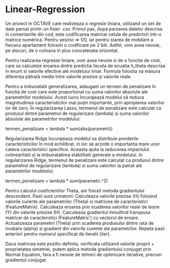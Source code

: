 # Linear-Regression
Un proiect in OCTAVE care realizeaza o regresie liniara, utilizand un set de date parsat printr-un fisier .csv. 
Primul pas, dupa parsarea datelor descrisa in comentariile din cod, este codificarea matricei celula de predictori intr-o matrice numerica. Pentru yes/no => 1/0, iar pentru starea de mobilare
a fiecarui apartament folosim o codificare pe 2 biti. Astfel, vom avea nevoie, pe alocuri, de o coloana in plus concatenata orizontal. 

Pentru realizarea regresiei liniare, vom avea nevoie si de o functie de cost, care sa calculeze eroarea dintre predictia facuta de ecuatia h_theta descrisa in enunt si valorile efective ale modelului
liniar. Formula folosita va masura diferența pătrată medie între valorile prezise și valorile reale.

Pentru a imbunatatii generalizarea, adaugam un termen de penalizare în functia de cost care este proportional cu suma valorilor absolute ale parametrilor modelului. Acest lucru încurajează 
modelul să reduca magnitudinea caracteristicilor mai puțin importante, prin apropierea valorilor lor de zero. În regularizarea Lasso, termenul de penalizare este calculat ca produsul dintre 
parametrul de regularizare (lambda) și suma valorilor absolute ale parametrilor modelului:

termen_penalizare = lambda * sum(abs(parametri))

Regularizarea Ridge încurajeaza modelul sa distribuie ponderile caracteristicilor în mod echilibrat, in loc să acorde o importanta mare unor cateva caracteristici specifice. 
Aceasta ajuta la reducerea impactului colinearitatii și la imbunatatirea stabilitatii generale a modelului.
In regularizarea Ridge, termenul de penalizare este calculat ca produsul dintre parametrul de regularizare (lambda) si suma valorilor la patrat ale parametrilor modelului:

termen_penalizare = lambda * sum(parametri.^2)

Pentru calculul coeficientilor Theta, am folosit metoda gradientului descendent. Pasii sunt urmatorii:
    Calculeaza valorile prezise (H) folosind valorile curente ale parametrilor (Theta) si matricea de caracteristici (FeatureMatrix).
    Calculeaza eroarea prin scaderea valorilor reale de iesire (Y) din valorile prezise (H).
    Calculeaza gradientul inmultind transpusa matricei de caracteristici (FeatureMatrix') cu vectorul de eroare.
    Actualizeaza parametrii (Theta) prin scaderea produsului dintre rata de invatare (alpha) si gradient din valorile curente ale parametrilor.
    Repeta pasii anteriori pentru numarul specificat de iteratii (iter).
    
Daca matricea este pozitiv definita, verificata utilizand valorile proprii + proprietatea simetriei, putem aplica metoda gradientului conjugat prin Normal Equation,
fara a fi nevoie de tehnici de optimizare iterative, precum gradientul conjugat.
